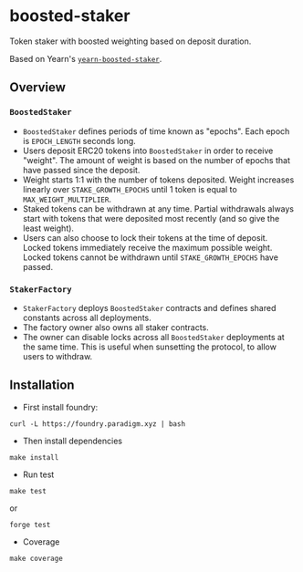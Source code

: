 # boosted-staker

Token staker with boosted weighting based on deposit duration.

Based on Yearn's [`yearn-boosted-staker`](https://github.com/yearn/yearn-boosted-staker).

## Overview

### `BoostedStaker`

* `BoostedStaker` defines periods of time known as "epochs". Each epoch is `EPOCH_LENGTH` seconds long.
* Users deposit ERC20 tokens into `BoostedStaker` in order to receive "weight". The amount of weight is based on the number of epochs that have passed since the deposit.
* Weight starts 1:1 with the number of tokens deposited. Weight increases linearly over `STAKE_GROWTH_EPOCHS` until 1 token is equal to `MAX_WEIGHT_MULTIPLIER`.
* Staked tokens can be withdrawn at any time. Partial withdrawals always start with tokens that were deposited most recently (and so give the least weight).
* Users can also choose to lock their tokens at the time of deposit. Locked tokens immediately receive the maximum possible weight. Locked tokens cannot be withdrawn until `STAKE_GROWTH_EPOCHS` have passed.

### `StakerFactory`

* `StakerFactory` deploys `BoostedStaker` contracts and defines shared constants across all deployments.
* The factory owner also owns all staker contracts.
* The owner can disable locks across all `BoostedStaker` deployments at the same time. This is useful when sunsetting the protocol, to allow users to withdraw.

## Installation

- First install foundry:
```
curl -L https://foundry.paradigm.xyz | bash
```

- Then install dependencies
```
make install
```

- Run test
```
make test
```
or 
```
forge test
```

- Coverage
```
make coverage
```
